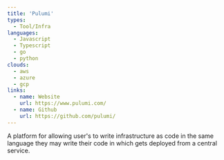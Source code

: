 ```yaml
---
title: 'Pulumi'
types:
  - Tool/Infra
languages:
  - Javascript
  - Typescript
  - go
  - python
clouds:
  - aws
  - azure
  - gcp
links:
  - name: Website
    url: https://www.pulumi.com/
  - name: Github
    url: https://github.com/pulumi/ 
---
```


A platform for allowing user's to write infrastructure as code in the same language they may write their code in which gets deployed from a central service.